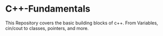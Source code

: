 # C++-Fundamentals
This Repository covers the basic building blocks of c++. From Variables, cin/cout to classes, pointers, and more.
